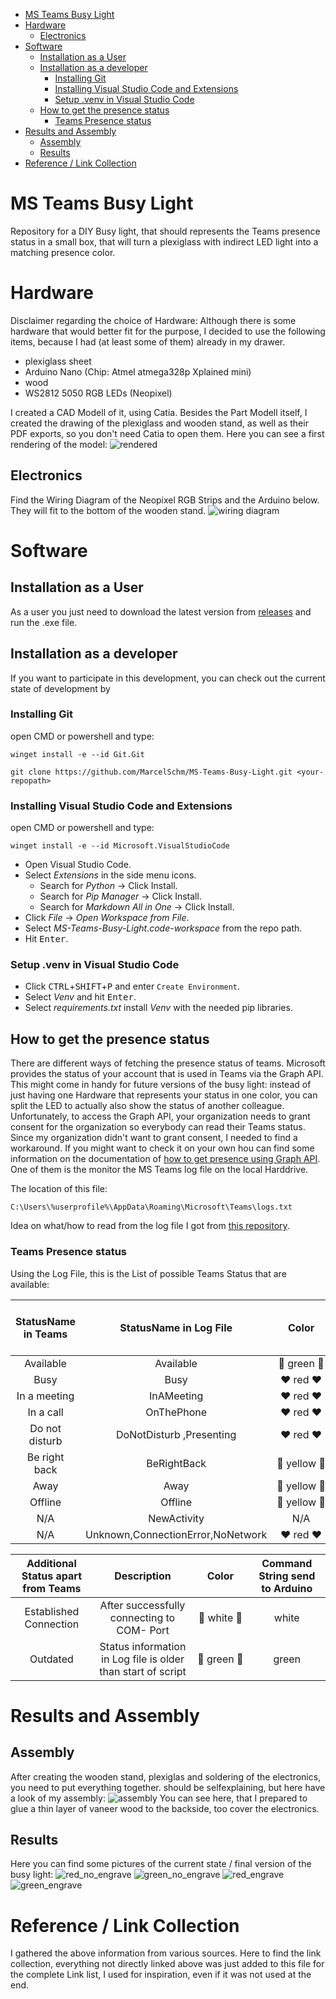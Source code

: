 - [MS Teams Busy Light](#ms-teams-busy-light)
- [Hardware](#hardware)
	- [Electronics](#electronics)
- [Software](#software)
	- [Installation as a User](#installation-as-a-user)
	- [Installation as a developer](#installation-as-a-developer)
		- [Installing Git](#installing-git)
		- [Installing Visual Studio Code and Extensions](#installing-visual-studio-code-and-extensions)
		- [Setup .venv in Visual Studio Code](#setup-venv-in-visual-studio-code)
	- [How to get the presence status](#how-to-get-the-presence-status)
		- [Teams Presence status](#teams-presence-status)
- [Results and Assembly](#results-and-assembly)
	- [Assembly](#assembly)
	- [Results](#results)
- [Reference / Link Collection](#reference--link-collection)
# MS Teams Busy Light

Repository for a DIY Busy light, that should represents the Teams presence status in a small box, that will turn a plexiglass 
with indirect LED light into a matching presence color.


# Hardware

Disclaimer regarding the choice of Hardware: Although there is some hardware that would better fit for the purpose, 
I decided to use the following items, because I had (at least some of them) already in my drawer. 

* plexiglass sheet
* Arduino Nano (Chip: Atmel atmega328p Xplained mini)
* wood 
* WS2812 5050 RGB LEDs (Neopixel)

I created a CAD Modell of it, using Catia. Besides the Part Modell itself, I created the drawing of the plexiglass and 
wooden stand, as well as their PDF exports, so you don't need Catia to open them. Here you can see a first rendering of the model: 
![rendered](images/rendered.bmp)

## Electronics
Find the Wiring Diagram of the Neopixel RGB Strips and the Arduino below. They will fit to the bottom of the wooden stand. 
![wiring diagram](images/wiring%20diagram.png)

# Software

## Installation as a User

As a user you just need to download the latest version from [releases](https://github.com/MarcelSchm/MS-Teams-Busy-Light/releases) and run the .exe file. 

## Installation as a developer

If you want to participate in this development, you can check out the current state of development by

### Installing Git

open CMD or powershell and type:

	winget install -e --id Git.Git

```
git clone https://github.com/MarcelSchm/MS-Teams-Busy-Light.git <your-repopath>
```

### Installing Visual Studio Code and Extensions


open CMD or powershell and type:


	winget install -e --id Microsoft.VisualStudioCode


* Open Visual Studio Code.
* Select _Extensions_ in the side menu icons.
  * Search for _Python_ → Click Install.
  * Search for _Pip Manager_ → Click Install.
  * Search for _Markdown All in One_ → Click Install.
* Click _File_ → _Open Workspace from File_.
* Select _MS-Teams-Busy-Light.code-workspace_ from the repo path.
* Hit <kbd>Enter</kbd>.


### Setup .venv in Visual Studio Code

* Click <kbd>CTRL</kbd>+<kbd>SHIFT</kbd>+<kbd>P</kbd> and enter ``Create Environment``.
* Select _Venv_ and hit <kbd>Enter</kbd>.
* Select _requirements.txt_ install _Venv_ with the needed pip libraries.
## How to get the presence status

There are different ways of fetching the presence status of teams. Microsoft provides the status of your account that 
is used in Teams via the Graph API. This might come in handy for future versions of the busy light: 
instead of just having one Hardware that represents your status in one color, you can split the LED to actually also show 
the status of another colleague. Unfortunately, to access the Graph API, your organization needs to grant consent 
for the organization so everybody can read their Teams status. Since my organization didn't want to grant consent, 
I needed to find a workaround. If you might want to check it on your own hou can find some information on the documentation of
[how to get presence using Graph API][6].
One of them is the monitor the MS Teams log file on the local Harddrive.

The location of this file: 

	C:\Users\%userprofile%\AppData\Roaming\Microsoft\Teams\logs.txt
	
Idea on what/how to read from the log file I got from [this repository][2].
	
### Teams Presence status
Using the Log File, 
this is the List of possible Teams Status that are available:

| StatusName in Teams | StatusName in Log File  |  				Color 					| Command String send to Arduino |
|:-------------------:|:-----------------------:|:-------------------------------------:|:------------------------------:|
|    Available        |        Available        | 	:green_heart: green :green_heart: 	|			green				 |
|    Busy             |     Busy                | 	 :heart: red :heart:			    |			red				 	 |
|    In a meeting     | InAMeeting  			|	 :heart: red :heart:			    |			red				 	 |
|    In a call        |     OnThePhone          | 	 :heart: red :heart:			    |			red				 	 |
|    Do not disturb   | DoNotDisturb ,Presenting| 	 :heart: red :heart:			    |			red				 	 |
|    Be right back    |     BeRightBack         | :yellow_heart: yellow :yellow_heart:	|			yellow				 |
| 	 Away             |		Away				| :yellow_heart: yellow :yellow_heart:	|			yellow				 |
|	 Offline          |		Offline				| :yellow_heart: yellow :yellow_heart:	|			yellow				 |
| 		N/A			  | NewActivity				| 						N/A	 			|								 |
| 		N/A			  | Unknown,ConnectionError,NoNetwork| :heart: red :heart:		 	|			red				 	 |

| Additional Status apart from Teams | 				Description 				  |  				Color 				  | Command String send to Arduino |
|:----------------------------------:|:------------------------------------------:|:-------------------------------------:|:------------------------------:|
|Established Connection				 | After successfully connecting to COM- Port | :white_heart: white :white_heart:	  |				white			   |
| Outdated 				| Status information in Log file is older than start of script| :green_heart: green :green_heart: |				green		       |	


# Results and Assembly

## Assembly 
After creating the wooden stand, plexiglas and soldering of the electronics, you need to put everything together. should be selfexplaining, but here have a look of my assembly:
![assembly](images/assembly_and_glue.jpg)
You can see here, that I prepared to glue a thin layer of vaneer wood to the  backside, too cover the electronics. 

## Results
Here you can find some pictures of the current state / final version of the busy light:
![red_no_engrave](images/red_without_Engraving.jpg)
![green_no_engrave](images/green_without_engraving.jpg)
![red_engrave](images/red_with_engraving.jpg)
![green_engrave](images/green_with_engraving.jpg)


# Reference / Link Collection

I gathered the above information from various sources. Here to find the link collection, everything not directly linked above
was just added to this file for the complete Link list, I used for inspiration, even if it was not used at the end. 


[1]: <https://www.reddit.com/r/MicrosoftTeams/comments/iuxcac/diy_busylight/?rdt=45645> "Reddit Discussion"
[2]: <https://github.com/ajobbins/AHK-Teams-Presence> "AutoHotKey Log"
[3]: <https://github.com/JnyJny/busylight> 
[4]: <https://github.com/toblum/ESPTeamsPresence>
[5]: <https://www.eliostruyf.com/diy-building-busy-light-show-microsoft-teams-presence/>
[6]: <https://learn.microsoft.com/en-us/graph/api/presence-get?view=graph-rest-beta&tabs=http#code-try-1>
[7]: <https://www.hackster.io/benedikt-hubschen/office-busylight-1a8e30>
[8]: <https://teamsqueen.com/2021/08/19/a-busylight-with-microsoft-teams/>
[9]: <https://www.chiark.greenend.org.uk/~sgtatham/putty/latest.html>





